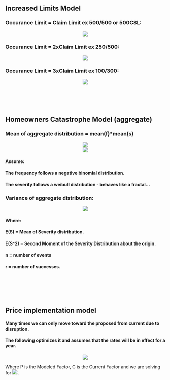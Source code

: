 
## Increased Limits Model
### Occurance Limit = Claim Limit ex 500/500 or 500CSL:
<div align="center"><img src="https://latex.oncodecogs.com/png.image?ILF=e^{(1-e^{(\frac{-L}{S})})}-1"/></div>

### Occurance Limit = 2xClaim Limit ex 250/500:
<div align="center"><img src="https://latex.oncodecogs.com/png.image?ILF=(e^{(1-e^{(\frac{-2L}{S})})}-1)-(e^{(\frac{-L}{S})}-e^{(\frac{-2L}{S})})*(e^{(e^{(\frac{-L}{S})}-e^{(\frac{-2L}{S})})})"/></div>

### Occurance Limit = 3xClaim Limit ex 100/300:
<div align="center"><img src="https://latex.codecogs.com/gif.latex?\tiny&space;ILF=(e^{(1-e^{(\frac{-3L}{S})})}-1)-(e^{(\frac{-L}{S})}-e^{(\frac{-3L}{S})})*(e^{(e^{(\frac{-L}{S})}-e^{(\frac{-3L}{S})})})&plus;\frac{1}{2}((e^{(\frac{-L}{S})}-e^{(\frac{-2L}{S})})^2)*(e^{(e^{({-L}{S})}-e^{({-2L}{S})})})" /></div>

<br>
<br>
<br>
<br>

## Homeowners Catastrophe Model (aggregate)
### Mean of aggregate distribution = mean(f)*mean(s)
<div align="center"><img src="https://latex.oncodecogs.com/png.image?mean(F)*mean(S)=E(F)*E(S)"/></div>
<div align="center"><img src="https://latex.oncodecogs.com/png.image?E(F)*E(S)=\frac{rp}{1-p}(\alpha*AOI)(\Gamma(1+\frac{1}{d}))"/>
</div>

#### Assume: 
#### The frequency follows a negative binomial distribution.
#### The severity follows a weibull distribution - behaves like a fractal...
### Variance of aggregate distribution:
<div align="center"><img src="https://latex.codecogs.com/gif.latex?\dpi{150}&space;\tiny&space;Var(AggDist)=\sum_{n=1}^{\infty}(nE(S^2)&plus;n(n-1)E(S)^2-2nE(S)(E(F)*E(S))&plus;(E(F)*E(S))^2)\binom{r&plus;n-1}{n}p^n(1-p)^r" /></div>

#### Where:  
#### E(S) = Mean of Severity distribution.
#### E(S^2) = Second Moment of the Severity Distribution about the origin.
#### n = number of events 
#### r = number of successes.

<br>
<br>
<br>
<br>

## Price implementation model
#### Many times we can only move toward the proposed from current due to disruption.
#### The following optimizes it and assumes that the rates will be in effect for a year. 
<div align="center"><img src="https://latex.oncodecogs.com/png.image?Filed-Factor=\frac{(PC)}{(C+(P-C)e^{(-\alpha)})}"/></div> 

Where P is the Modeled Factor, C is the Current Factor and we are solving for <img src = "https://latex.oncodecogs.com/png.image?\alpha" >.  

<br>
<br>
<br>
<br>
